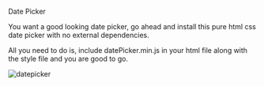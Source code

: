 Date Picker

You want a good looking date picker, go ahead and install this pure html css date picker with no external dependencies.

All you need to do is, include datePicker.min.js in your html file along with the style file and you are good to go.

![datepicker](https://user-images.githubusercontent.com/20891399/39662421-cb092e80-507e-11e8-9952-9a10534d1247.PNG)


